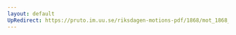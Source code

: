 ```yaml
---
layout: default
UpRedirect: https://pruto.im.uu.se/riksdagen-motions-pdf/1868/mot_1868__ak__118/mot_1868__ak__118-002.pdf
---
```

